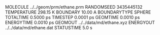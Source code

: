 MOLECULE     ../../geom/prm/ethane.prm
RANDOMSEED                  3435445132
TEMPERATURE                   298.15 K
BOUNDARY                       10.00 A
BOUNDARYTYPE                    SPHERE
TOTALTIME                    0.5000 ps
TIMESTEP                     0.0001 ps
GEOMTIME                     0.0010 ps
ENERGYTIME                   0.0010 ps
GEOMOUT       ../../data/md/ethane.xyz
ENERGYOUT     ../../data/md/ethane.dat
STATUSTIME                       5.0 s
